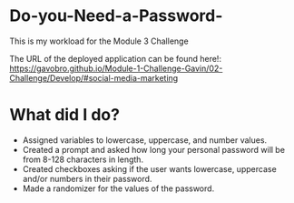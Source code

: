 # Do-you-Need-a-Password-
This is my workload for the Module 3 Challenge

The URL of the deployed application can be found here!: 
https://gavobro.github.io/Module-1-Challenge-Gavin/02-Challenge/Develop/#social-media-marketing 

# What did I do?
- Assigned variables to lowercase, uppercase, and number values.
- Created a prompt and asked how long your personal password will be from 8-128 characters in length.
- Created checkboxes asking if the user wants lowercase, uppercase and/or numbers in their password.
- Made a randomizer for the values of the password.
